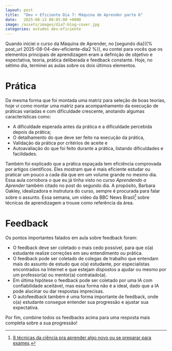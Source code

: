 ```yaml
---
layout: post
title:  "Dev + Eficiente Dia 7: Máquina de Aprender parte 6"
date:   2025-08-13 00:05:00 +0000
image: /assets/images/dia7-blog-cover.jpg
categories: estudos dev-eficiente
---
```

Quando iniciei o curso da Máquina de Aprender, no [segundo dia]({% post_url 2025-08-04-dev-eficiente-dia2 %}), eu contei para vocês que os elementos principais de aprendizagem eram a definição de objetivo e expectativa, teoria, prática deliberada e feedback constante. Hoje, no sétimo dia, terminei as aulas sobre os dois últimos elementos.

# Prática

Da mesma forma que foi montada uma matriz para seleção de boas teorias, hoje vi como montar uma matriz para acompanhamento da execução de práticas variadas e com dificuldade crescente, anotando algumas características como:
- A dificuldade esperada antes da prática e a dificuldade percebida depois da prática;
- O detalhamento do que deve ser feito na execução da prática,
- Validação da prática por critérios de aceite e
- Autoavaliação do que foi feito durante a prática, listando dificuldades e facilidades.

Também foi explicado que a prática espaçada tem eficiência comprovada por artigos científicos. Eles mostram que é mais eficiente estudar ou praticar um pouco a cada dia que em um volume grande no mesmo dia. Essa aula corrobora o que eu já tinha visto no curso *Aprendendo a Aprender* também citado no post do segundo dia. A propósito, Barbara Oakley, idealizadora e instrutura do curso, sempre é procurada para falar sobre o assunto. Essa semana, um vídeo da BBC News Brasil[^1] sobre técnicas de aprendizagem a trouxe como referência da área.

[^1]: [8 técnicas da ciência pra aprender algo novo ou se preparar para exames](https://www.youtube.com/watch?v=KzahejCdXys).

# Feedback

Os pontos importantes falados em aula sobre feedback foram:
- O feedback deve ser coletado o mais cedo possível, para que o(a) estudante realize correções em seu entendimento ou prática.
- O feedback pode ser coletado de colegas de trabalho que entendam mais do assunto de estudo que o(a) estudante, por especialistas encontrados na Internet e que estejam dispostos a ajudar ou mesmo por um professor(a) ou mentor(a) contratado(a).
- Em última hipótese o feedback pode ser coletado por uma IA com confiabilidade aceitável, mas essa forma não é a ideal, dado que a IA pode alucinar ou dar respostas imprecisas.
- O autofeedback também é uma forma importante de feedback, onde o(a) estudante consegue entender sua progressão e ajustar sua expectativa.

Por fim, combine todos os feedbacks acima para uma resposta mais completa sobre a sua progressão!


